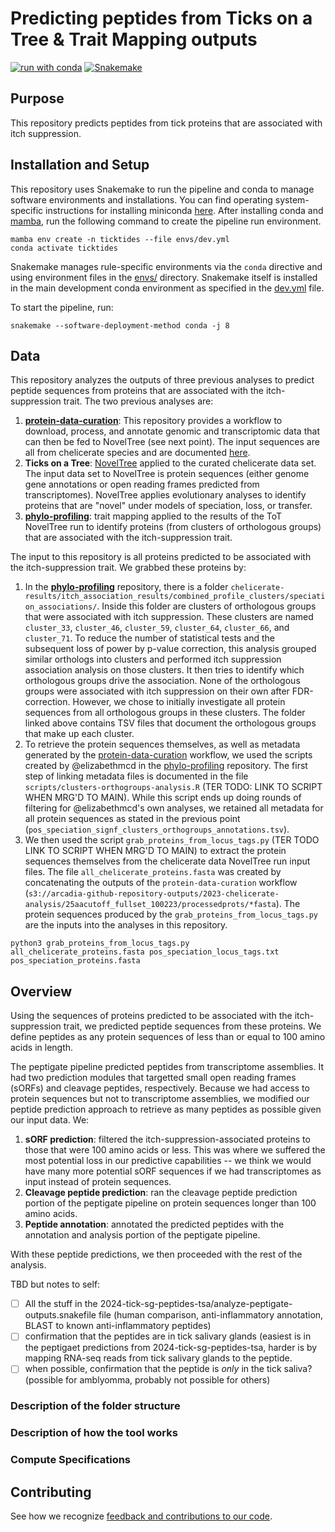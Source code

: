 # Predicting peptides from Ticks on a Tree & Trait Mapping outputs 

[![run with conda](http://img.shields.io/badge/run%20with-conda-3EB049?labelColor=000000&logo=anaconda)](https://docs.conda.io/projects/miniconda/en/latest/)
[![Snakemake](https://img.shields.io/badge/snakemake--green)](https://snakemake.readthedocs.io/en/stable/)

## Purpose

This repository predicts peptides from tick proteins that are associated with itch suppression.

## Installation and Setup

This repository uses Snakemake to run the pipeline and conda to manage software environments and installations. You can find operating system-specific instructions for installing miniconda [here](https://docs.conda.io/projects/miniconda/en/latest/). After installing conda and [mamba](https://mamba.readthedocs.io/en/latest/), run the following command to create the pipeline run environment.

```{bash}
mamba env create -n ticktides --file envs/dev.yml
conda activate ticktides
```

Snakemake manages rule-specific environments via the `conda` directive and using environment files in the [envs/](./envs/) directory. Snakemake itself is installed in the main development conda environment as specified in the [dev.yml](./envs/dev.yml) file.

To start the pipeline, run:

```{bash}
snakemake --software-deployment-method conda -j 8
```

## Data

This repository analyzes the outputs of three previous analyses to predict peptide sequences from proteins that are associated with the itch-suppression trait.
The two previous analyses are:
1. [**protein-data-curation**](https://github.com/Arcadia-Science/protein-data-curation/): This repository provides a workflow to download, process, and annotate genomic and transcriptomic data that can then be fed to NovelTree (see next point). The input sequences are all from chelicerate species and are documented [here](https://github.com/Arcadia-Science/2023-chelicerate-analysis/blob/main/inputs/samples.tsv). 
1. **Ticks on a Tree**: [NovelTree](https://github.com/Arcadia-Science/noveltree) applied to the curated chelicerate data set. The input data set to NovelTree is protein sequences (either genome gene annotations or open reading frames predicted from transcriptomes). NovelTree applies evolutionary analyses to identify proteins that are "novel" under models of speciation, loss, or transfer. 
2. [**phylo-profiling**](https://github.com/Arcadia-Science/phylo-profiling/tree/main): trait mapping applied to the results of the ToT NovelTree run to identify proteins (from clusters of orthologous groups) that are associated with the itch-suppression trait.

The input to this repository is all proteins predicted to be associated with the itch-suppression trait.
We grabbed these proteins by:
1. In the [**phylo-profiling**](https://github.com/Arcadia-Science/phylo-profiling/tree/main) repository, there is a folder `chelicerate-results/itch_association_results/combined_profile_clusters/speciation_associations/`. Inside this folder are clusters of orthologous groups that were associated with itch suppression. These clusters are named `cluster_33`, `cluster_46`, `cluster_59`, `cluster_64`, `cluster_66`, and `cluster_71`. To reduce the number of statistical tests and the subsequent loss of power by p-value correction, this analysis grouped similar orthologs into clusters and performed itch suppression association analysis on those clusters. It then tries to identify which orthologous groups drive the association. None of the orthologous groups were associated with itch suppression on their own after FDR-correction. However, we chose to initially investigate all protein sequences from all orthologous groups in these clusters. The folder linked above contains TSV files that document the orthologous groups that make up each cluster.
2. To retrieve the protein sequences themselves, as well as metadata generated by the [protein-data-curation](https://github.com/Arcadia-Science/protein-data-curation) workflow, we used the scripts created by @elizabethmcd in the [phylo-profiling](https://github.com/Arcadia-Science/phylo-profiling/tree/main) repository. The first step of linking metadata files is documented in the file `scripts/clusters-orthogroups-analysis.R` (TER TODO: LINK TO SCRIPT WHEN MRG'D TO MAIN). While this script ends up doing rounds of filtering for @elizabethmcd's own analyses, we retained all metadata for all protein sequences as stated in the previous point (`pos_speciation_signf_clusters_orthogroups_annotations.tsv`).
3. We then used the script `grab_proteins_from_locus_tags.py` (TER TODO LINK TO SCRIPT WHEN MRG'D TO MAIN) to extract the protein sequences themselves from the chelicerate data NovelTree run input files. The file `all_chelicerate_proteins.fasta` was created by concatenating the outputs of the `protein-data-curation` workflow (`s3://arcadia-github-repository-outputs/2023-chelicerate-analysis/25aacutoff_fullset_100223/processedprots/*fasta`). The protein sequences produced by the `grab_proteins_from_locus_tags.py` are the inputs into the analyses in this repository.
```{bash}
python3 grab_proteins_from_locus_tags.py all_chelicerate_proteins.fasta pos_speciation_locus_tags.txt pos_speciation_proteins.fasta
```

## Overview

Using the sequences of proteins predicted to be associated with the itch-suppression trait, we predicted peptide sequences from these proteins.
We define peptides as any protein sequences of less than or equal to 100 amino acids in length.

The peptigate pipeline predicted peptides from transcriptome assemblies.
It had two prediction modules that targetted small open reading frames (sORFs) and cleavage peptides, respectively.
Because we had access to protein sequences but not to transcriptome assemblies, we modified our peptide prediction approach to retrieve as many peptides as possible given our input data.
We:
1. **sORF prediction**: filtered the itch-suppression-associated proteins to those that were 100 amino acids or less. This was where we suffered the most potential loss in our predictive capabilities -- we think we would have many more potential sORF sequences if we had transcriptomes as input instead of protein sequences.
2. **Cleavage peptide prediction**: ran the cleavage peptide prediction portion of the peptigate pipeline on protein sequences longer than 100 amino acids.
3. **Peptide annotation**: annotated the predicted peptides with the annotation and analysis portion of the peptigate pipeline.

With these peptide predictions, we then proceeded with the rest of the analysis.

TBD but notes to self:
+ [ ] All the stuff in the 2024-tick-sg-peptides-tsa/analyze-peptigate-outputs.snakefile file (human comparison, anti-inflammatory annotation, BLAST to known anti-inflammatory peptides)
+ [ ] confirmation that the peptides are in tick salivary glands (easiest is in the peptigaet predictions from 2024-tick-sg-peptides-tsa, harder is by mapping RNA-seq reads from tick salivary glands to the peptide. 
+ [ ] when possible, confirmation that the peptide is _only_ in the tick saliva? (possible for amblyomma, probably not possible for others) 

### Description of the folder structure

### Description of how the tool works

### Compute Specifications

## Contributing

See how we recognize [feedback and contributions to our code](https://github.com/Arcadia-Science/arcadia-software-handbook/blob/main/guides-and-standards/guide-credit-for-contributions.md).
